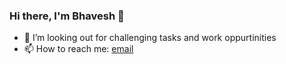 ### Hi there, I'm Bhavesh 👋


- 🤔 I’m looking out for challenging tasks and work oppurtinities
- 📫 How to reach me: [email](bhaveshtangirala786.19je0898@cse.iitism.ac.in)

